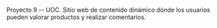 Proyecto 9 -- UOC. Sitio web de contenido dinámico dónde los usuarios pueden valorar productos y realizar comentarios.
